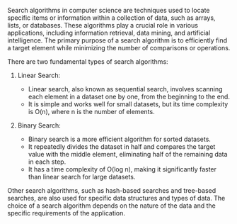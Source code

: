 Search algorithms in computer science are techniques used to locate specific items or information within a collection of data, such as arrays, lists, or databases. These algorithms play a crucial role in various applications, including information retrieval, data mining, and artificial intelligence. The primary purpose of a search algorithm is to efficiently find a target element while minimizing the number of comparisons or operations.

There are two fundamental types of search algorithms:

1. Linear Search:
   - Linear search, also known as sequential search, involves scanning each element in a dataset one by one, from the beginning to the end.
   - It is simple and works well for small datasets, but its time complexity is O(n), where n is the number of elements.

2. Binary Search:
   - Binary search is a more efficient algorithm for sorted datasets.
   - It repeatedly divides the dataset in half and compares the target value with the middle element, eliminating half of the remaining data in each step.
   - It has a time complexity of O(log n), making it significantly faster than linear search for large datasets.

Other search algorithms, such as hash-based searches and tree-based searches, are also used for specific data structures and types of data. The choice of a search algorithm depends on the nature of the data and the specific requirements of the application.
